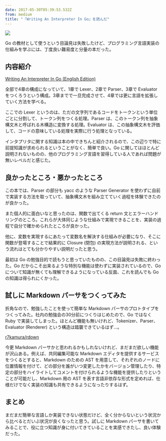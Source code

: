 ```yaml
---
date: 2017-05-30T05:39:53.532Z
from: medium
title: "『Writing An Interpreter In Go』を読んだ"
---
```


![](https://cdn-images-1.medium.com/max/800/1*kViBH2KLQQEtlok5JO8QkA.png)

Go の教材として使うという目論見は失敗したけど、プログラミング言語実装の仕組みを学ぶには、丁度良い難易度と分量の本だった。

## 内容紹介

[Writing An Interpreter In Go (English Edition)](http://amzn.to/2s8jLc9)

全部で4章の構成になっていて、1章で Lexer、2章で Parser、3章で Evaluator をつくろうという構成。3章までで一旦完成させて、4章では更に言語を拡張していく方法を学べる。

ここでの Lexer というのは、ただの文字列であるコードをトークンという単位ごとに分割して、トークン列をつくる処理。Parser は、このトークン列を抽象構文木と呼ばれる木構造に変換する処理。Evaluator は、この抽象構文木を評価して、コードの意味している処理を実際に行う処理となっている。

インタプリタに関する知識は本の中できちんと紹介されるので、この辺りで特に前提知識が求められるということがなく、簡単で良い。Go に関してはほとんど説明されないものの、他のプログラミング言語を習得している人であれば問題が無いレベルだと感じた。

## 良かったところ・悪かったところ

この本では、Parser の部分も yacc のような Parser Generator を使わずに自前で実装する方法を取っていて、抽象構文木を組み立てていく過程を体験できたのが良かった。

また個人的に面白いなと思ったのは、関数で出てくる return 文とエラーハンドリングのところ。これらが大体同じような仕組みで実現できることを、実装の過程で自分で確かめられたところが良かった。

他に、変数を実現するにあたって変数名を解決する仕組みが必要になり、そこに関数が登場することで結果的に Closure (閉包) の実現方法が説明される、という流れはとても分かりやすい説明だったと思う。

最初は Go の勉強目的で読もうと思っていたものの、この目論見は失敗に終わった。Go だからこそ出来るような特別な機能は使わずに実装されているので、Go について知識が無くても理解できるようになっている反面、これを読んでも Go の知識は得られにくかった。

## 試しに Markdown パーサをつくってみた

折角なので、勉強したことを使って簡単な Markdown パーサのプロトタイプをつくってみた。社内の勉強会の30分前につくりはじめたので、Go ではなく Ruby で実装してしまった。ほとんど機能も無いけれど、Tokenizer、Parser、Evaluator (Renderer) という構造は踏襲できているはず…。

[r7kamura/rdown](https://github.com/r7kamura/rdown)

今更 Markdown パーサかと思われるかもしれないけれど、まだまだ欲しい機能が沢山ある。例えば、共同編集可能な Markdown エディタを提供するサービスをつくるとすると、Markdown のための AST を用意して、それぞれのノードに位置情報を付けて、どの部分を誰がいつ変更したかをバージョン管理したり、特定の部分をハイライトしてコメントを付けられるような機能を提供したりということが可能だし、Markdown 用の AST を表す言語非依存な形式を定めれば、仕様だけでなく実装の知識も共有できるようになったりするはず。

## まとめ

まだまだ簡単な言語しか実装できない状態だけど、全く分からないという状況から比べるとだいぶ状況が良くなったと思う。試しに Markdown パーサを書いてみることで、役に立つ知識が身に付いてきていることを実感できたし、良い体験だった。
